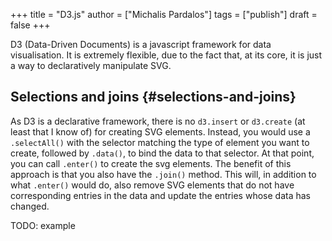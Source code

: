 +++
title = "D3.js"
author = ["Michalis Pardalos"]
tags = ["publish"]
draft = false
+++

D3 (Data-Driven Documents) is a javascript framework for data visualisation. It is extremely flexible, due to the fact that, at its core, it is just a way to declaratively manipulate SVG.


## Selections and joins {#selections-and-joins}

As D3 is a declarative framework, there is no `d3.insert` or `d3.create` (at least that I know of) for creating SVG elements. Instead, you would use a `.selectAll()` with the selector matching the type of element you want to create, followed by `.data()`, to bind the data to that selector. At that point, you can call `.enter()` to create the svg elements. The benefit of this approach is that you also have the `.join()` method. This will, in addition to what `.enter()` would do, also remove SVG elements that do not have corresponding entries in the data and update the entries whose data has changed.

TODO: example
